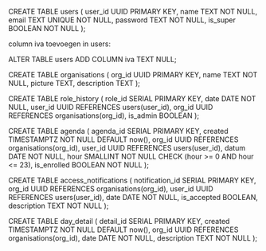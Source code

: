 CREATE TABLE users (
    user_id UUID PRIMARY KEY,
    name TEXT NOT NULL,
    email TEXT UNIQUE NOT NULL,
    password TEXT NOT NULL,
    is_super BOOLEAN NOT NULL
);

column iva toevoegen in users:

ALTER TABLE users ADD COLUMN iva TEXT NULL;

CREATE TABLE organisations (
    org_id UUID PRIMARY KEY,
    name TEXT NOT NULL,
    picture TEXT,
    description TEXT
);

CREATE TABLE role_history (
    role_id SERIAL PRIMARY KEY,
    date DATE NOT NULL,
    user_id UUID REFERENCES users(user_id),
    org_id UUID REFERENCES organisations(org_id),
    is_admin BOOLEAN
);

CREATE TABLE agenda (
    agenda_id SERIAL PRIMARY KEY,
    created TIMESTAMPTZ NOT NULL DEFAULT now(),
    org_id UUID REFERENCES organisations(org_id),
    user_id UUID REFERENCES users(user_id),
    datum DATE NOT NULL,
    hour SMALLINT NOT NULL CHECK (hour >= 0 AND hour <= 23),
    is_enrolled BOOLEAN NOT NULL
);

CREATE TABLE access_notifications (
    notification_id SERIAL PRIMARY KEY,
    org_id UUID REFERENCES organisations(org_id),
    user_id UUID REFERENCES users(user_id),
    date DATE NOT NULL,
    is_accepted BOOLEAN,
    description TEXT NOT NULL
);

CREATE TABLE day_detail (
    detail_id SERIAL PRIMARY KEY,
    created TIMESTAMPTZ NOT NULL DEFAULT now(),
    org_id UUID REFERENCES organisations(org_id),
    date DATE NOT NULL,
    description TEXT NOT NULL
);
